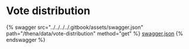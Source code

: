 # Vote distribution

{% swagger src="../../../../.gitbook/assets/swagger.json" path="/thena/data/vote-distribution" method="get" %}
[swagger.json](../../../../.gitbook/assets/swagger.json)
{% endswagger %}
